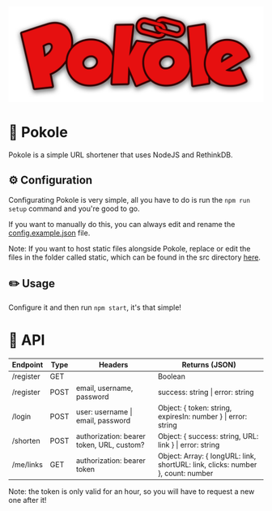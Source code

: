 ![Pokole](/assets/logo.png)

# 🔗 Pokole
Pokole is a simple URL shortener that uses NodeJS and RethinkDB.

## ⚙️ Configuration
Configurating Pokole is very simple, all you have to do is run the `npm run setup` command and you're good to go.

If you want to manually do this, you can always edit and rename the [config.example.json](/src/data/config.example.json) file.

Note: If you want to host static files alongside Pokole, replace or edit the files in the folder called static, which can be found in the src directory [here](/src/static).
<!-- to be used if pokole will be an NPM package -->
<!-- Note: If you want to host static files alongside Pokole, create a folder called static in the main folder (where your JS file is) and put your files there. The default files can be found [here](/src/static). -->
## ✏️ Usage
Configure it and then run `npm start`, it's that simple!

# 📃 API

| Endpoint | Type | Headers                                              | Returns (JSON)                                                                           |
| -------- | ---- | ---------------------------------------------------- | ---------------------------------------------------------------------------------------- |
| /register| GET  |                                                      | Boolean                                                                                  |
| /register| POST | email, username, password                            | success: string \| error: string                                                         |
| /login   | POST | user: username \| email, password                    | Object: { token: string, expiresIn: number } \| error: string                            |
| /shorten | POST | authorization: bearer token, URL, custom?            | Object: { success: string, URL: link } \| error: string                                  | 
| /me/links| GET  | authorization: bearer token                          | Object: Array: { longURL: link, shortURL: link, clicks: number }, count: number          |

Note: the token is only valid for an hour, so you will have to request a new one after it!
